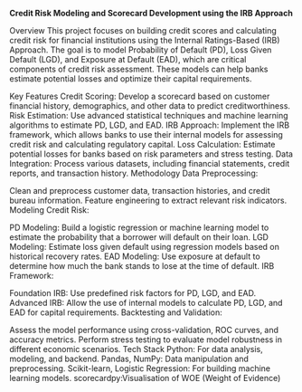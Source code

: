 **Credit Risk Modeling and Scorecard Development using the IRB Approach**


Overview
This project focuses on building credit scores and calculating credit risk for financial institutions using the Internal Ratings-Based (IRB) Approach. The goal is to model Probability of Default (PD), Loss Given Default (LGD), and Exposure at Default (EAD), which are critical components of credit risk assessment. These models can help banks estimate potential losses and optimize their capital requirements.

Key Features
Credit Scoring: Develop a scorecard based on customer financial history, demographics, and other data to predict creditworthiness.
Risk Estimation: Use advanced statistical techniques and machine learning algorithms to estimate PD, LGD, and EAD.
IRB Approach: Implement the IRB framework, which allows banks to use their internal models for assessing credit risk and calculating regulatory capital.
Loss Calculation: Estimate potential losses for banks based on risk parameters and stress testing.
Data Integration: Process various datasets, including financial statements, credit reports, and transaction history.
Methodology
Data Preprocessing:

Clean and preprocess customer data, transaction histories, and credit bureau information.
Feature engineering to extract relevant risk indicators.
Modeling Credit Risk:

PD Modeling: Build a logistic regression or machine learning model to estimate the probability that a borrower will default on their loan.
LGD Modeling: Estimate loss given default using regression models based on historical recovery rates.
EAD Modeling: Use exposure at default to determine how much the bank stands to lose at the time of default.
IRB Framework:

Foundation IRB: Use predefined risk factors for PD, LGD, and EAD.
Advanced IRB: Allow the use of internal models to calculate PD, LGD, and EAD for capital requirements.
Backtesting and Validation:

Assess the model performance using cross-validation, ROC curves, and accuracy metrics.
Perform stress testing to evaluate model robustness in different economic scenarios.
Tech Stack
Python: For data analysis, modeling, and backend.
Pandas, NumPy: Data manipulation and preprocessing.
Scikit-learn, Logistic Regression: For building machine learning models.
scorecardpy:Visualisation of WOE (Weight of Evidence)
